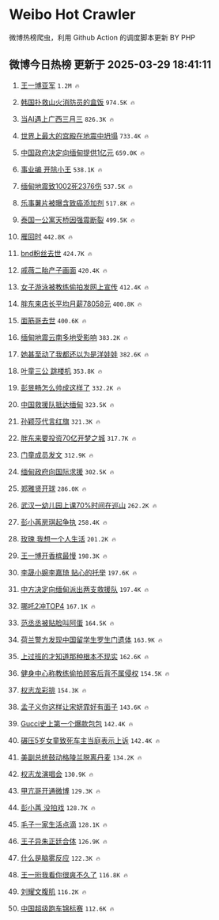 # Weibo Hot Crawler 



微博热榜爬虫，利用 Github Action 的调度脚本更新 BY PHP 


## 微博今日热榜 更新于 2025-03-29 18:41:11 
1. [王一博亚军](https://s.weibo.com/weibo?q=%E7%8E%8B%E4%B8%80%E5%8D%9A%E4%BA%9A%E5%86%9B&t=31&band_rank=1&Refer=top) `1.2M 🔥` 

1. [韩国扑救山火消防员的盒饭](https://s.weibo.com/weibo?q=%E9%9F%A9%E5%9B%BD%E6%89%91%E6%95%91%E5%B1%B1%E7%81%AB%E6%B6%88%E9%98%B2%E5%91%98%E7%9A%84%E7%9B%92%E9%A5%AD&t=31&band_rank=2&Refer=top) `974.5K 🔥` 

1. [当AI遇上广西三月三](https://s.weibo.com/weibo?q=%23%E5%BD%93AI%E9%81%87%E4%B8%8A%E5%B9%BF%E8%A5%BF%E4%B8%89%E6%9C%88%E4%B8%89%23&t=31&band_rank=3&Refer=top) `826.3K 🔥` 

1. [世界上最大的宫殿在地震中坍塌](https://s.weibo.com/weibo?q=%23%E4%B8%96%E7%95%8C%E4%B8%8A%E6%9C%80%E5%A4%A7%E7%9A%84%E5%AE%AB%E6%AE%BF%E5%9C%A8%E5%9C%B0%E9%9C%87%E4%B8%AD%E5%9D%8D%E5%A1%8C%23&t=31&band_rank=4&Refer=top) `733.4K 🔥` 

1. [中国政府决定向缅甸提供1亿元](https://s.weibo.com/weibo?q=%23%E4%B8%AD%E5%9B%BD%E6%94%BF%E5%BA%9C%E5%86%B3%E5%AE%9A%E5%90%91%E7%BC%85%E7%94%B8%E6%8F%90%E4%BE%9B1%E4%BA%BF%E5%85%83%23&t=31&band_rank=5&Refer=top) `659.0K 🔥` 

1. [事业编 开除小王](https://s.weibo.com/weibo?q=%E4%BA%8B%E4%B8%9A%E7%BC%96%20%E5%BC%80%E9%99%A4%E5%B0%8F%E7%8E%8B&t=31&band_rank=6&Refer=top) `538.1K 🔥` 

1. [缅甸地震致1002死2376伤](https://s.weibo.com/weibo?q=%23%E7%BC%85%E7%94%B8%E5%9C%B0%E9%9C%87%E8%87%B41002%E6%AD%BB2376%E4%BC%A4%23&t=31&band_rank=7&Refer=top) `537.5K 🔥` 

1. [乐事薯片被曝含致癌添加剂](https://s.weibo.com/weibo?q=%23%E4%B9%90%E4%BA%8B%E8%96%AF%E7%89%87%E8%A2%AB%E6%9B%9D%E5%90%AB%E8%87%B4%E7%99%8C%E6%B7%BB%E5%8A%A0%E5%89%82%23&t=31&band_rank=8&Refer=top) `517.8K 🔥` 

1. [泰国一公寓天桥因强震断裂](https://s.weibo.com/weibo?q=%23%E6%B3%B0%E5%9B%BD%E4%B8%80%E5%85%AC%E5%AF%93%E5%A4%A9%E6%A1%A5%E5%9B%A0%E5%BC%BA%E9%9C%87%E6%96%AD%E8%A3%82%23&t=31&band_rank=9&Refer=top) `499.5K 🔥` 

1. [雁回时](https://s.weibo.com/weibo?q=%E9%9B%81%E5%9B%9E%E6%97%B6&t=31&band_rank=10&Refer=top) `442.8K 🔥` 

1. [bnd粉丝去世](https://s.weibo.com/weibo?q=bnd%E7%B2%89%E4%B8%9D%E5%8E%BB%E4%B8%96&t=31&band_rank=11&Refer=top) `424.7K 🔥` 

1. [戚薇二胎产子画面](https://s.weibo.com/weibo?q=%E6%88%9A%E8%96%87%E4%BA%8C%E8%83%8E%E4%BA%A7%E5%AD%90%E7%94%BB%E9%9D%A2&t=31&band_rank=12&Refer=top) `420.4K 🔥` 

1. [女子游泳被教练偷拍发网上宣传](https://s.weibo.com/weibo?q=%23%E5%A5%B3%E5%AD%90%E6%B8%B8%E6%B3%B3%E8%A2%AB%E6%95%99%E7%BB%83%E5%81%B7%E6%8B%8D%E5%8F%91%E7%BD%91%E4%B8%8A%E5%AE%A3%E4%BC%A0%23&t=31&band_rank=13&Refer=top) `412.4K 🔥` 

1. [胖东来店长平均月薪78058元](https://s.weibo.com/weibo?q=%23%E8%83%96%E4%B8%9C%E6%9D%A5%E5%BA%97%E9%95%BF%E5%B9%B3%E5%9D%87%E6%9C%88%E8%96%AA78058%E5%85%83%23&t=31&band_rank=14&Refer=top) `400.8K 🔥` 

1. [面筋哥去世](https://s.weibo.com/weibo?q=%E9%9D%A2%E7%AD%8B%E5%93%A5%E5%8E%BB%E4%B8%96&t=31&band_rank=15&Refer=top) `400.6K 🔥` 

1. [缅甸地震云南多地受影响](https://s.weibo.com/weibo?q=%23%E7%BC%85%E7%94%B8%E5%9C%B0%E9%9C%87%E4%BA%91%E5%8D%97%E5%A4%9A%E5%9C%B0%E5%8F%97%E5%BD%B1%E5%93%8D%23&t=31&band_rank=16&Refer=top) `383.2K 🔥` 

1. [她甚至动了我都还以为是洋娃娃](https://s.weibo.com/weibo?q=%E5%A5%B9%E7%94%9A%E8%87%B3%E5%8A%A8%E4%BA%86%E6%88%91%E9%83%BD%E8%BF%98%E4%BB%A5%E4%B8%BA%E6%98%AF%E6%B4%8B%E5%A8%83%E5%A8%83&t=31&band_rank=17&Refer=top) `382.6K 🔥` 

1. [叶童三公 跳楼机](https://s.weibo.com/weibo?q=%E5%8F%B6%E7%AB%A5%E4%B8%89%E5%85%AC%20%E8%B7%B3%E6%A5%BC%E6%9C%BA&t=31&band_rank=18&Refer=top) `353.8K 🔥` 

1. [彭昱畅怎么帅成这样了](https://s.weibo.com/weibo?q=%23%E5%BD%AD%E6%98%B1%E7%95%85%E6%80%8E%E4%B9%88%E5%B8%85%E6%88%90%E8%BF%99%E6%A0%B7%E4%BA%86%23&t=31&band_rank=19&Refer=top) `332.2K 🔥` 

1. [中国救援队抵达缅甸](https://s.weibo.com/weibo?q=%23%E4%B8%AD%E5%9B%BD%E6%95%91%E6%8F%B4%E9%98%9F%E6%8A%B5%E8%BE%BE%E7%BC%85%E7%94%B8%23&t=31&band_rank=20&Refer=top) `323.5K 🔥` 

1. [孙颖莎代言红旗](https://s.weibo.com/weibo?q=%23%E5%AD%99%E9%A2%96%E8%8E%8E%E4%BB%A3%E8%A8%80%E7%BA%A2%E6%97%97%23&t=31&band_rank=21&Refer=top) `321.3K 🔥` 

1. [胖东来要投资70亿开梦之城](https://s.weibo.com/weibo?q=%23%E8%83%96%E4%B8%9C%E6%9D%A5%E8%A6%81%E6%8A%95%E8%B5%8470%E4%BA%BF%E5%BC%80%E6%A2%A6%E4%B9%8B%E5%9F%8E%23&t=31&band_rank=22&Refer=top) `317.7K 🔥` 

1. [门童成员发文](https://s.weibo.com/weibo?q=%23%E9%97%A8%E7%AB%A5%E6%88%90%E5%91%98%E5%8F%91%E6%96%87%23&t=31&band_rank=23&Refer=top) `312.9K 🔥` 

1. [缅甸政府向国际求援](https://s.weibo.com/weibo?q=%23%E7%BC%85%E7%94%B8%E6%94%BF%E5%BA%9C%E5%90%91%E5%9B%BD%E9%99%85%E6%B1%82%E6%8F%B4%23&t=31&band_rank=24&Refer=top) `302.5K 🔥` 

1. [郑雅贤开球](https://s.weibo.com/weibo?q=%23%E9%83%91%E9%9B%85%E8%B4%A4%E5%BC%80%E7%90%83%23&t=31&band_rank=25&Refer=top) `286.0K 🔥` 

1. [武汉一幼儿园上课70%时间在巡山](https://s.weibo.com/weibo?q=%23%E6%AD%A6%E6%B1%89%E4%B8%80%E5%B9%BC%E5%84%BF%E5%9B%AD%E4%B8%8A%E8%AF%BE70%25%E6%97%B6%E9%97%B4%E5%9C%A8%E5%B7%A1%E5%B1%B1%23&t=31&band_rank=26&Refer=top) `262.2K 🔥` 

1. [彭小苒房琪起争执](https://s.weibo.com/weibo?q=%23%E5%BD%AD%E5%B0%8F%E8%8B%92%E6%88%BF%E7%90%AA%E8%B5%B7%E4%BA%89%E6%89%A7%23&t=31&band_rank=27&Refer=top) `258.4K 🔥` 

1. [玫瑰 我想一个人生活](https://s.weibo.com/weibo?q=%E7%8E%AB%E7%91%B0%20%E6%88%91%E6%83%B3%E4%B8%80%E4%B8%AA%E4%BA%BA%E7%94%9F%E6%B4%BB&t=31&band_rank=28&Refer=top) `201.2K 🔥` 

1. [王一博开香槟最慢](https://s.weibo.com/weibo?q=%23%E7%8E%8B%E4%B8%80%E5%8D%9A%E5%BC%80%E9%A6%99%E6%A7%9F%E6%9C%80%E6%85%A2%23&t=31&band_rank=29&Refer=top) `198.3K 🔥` 

1. [李晟小婉李嘉琦 贴心的托举](https://s.weibo.com/weibo?q=%E6%9D%8E%E6%99%9F%E5%B0%8F%E5%A9%89%E6%9D%8E%E5%98%89%E7%90%A6%20%E8%B4%B4%E5%BF%83%E7%9A%84%E6%89%98%E4%B8%BE&t=31&band_rank=30&Refer=top) `197.6K 🔥` 

1. [中方决定向缅甸派出两支救援队](https://s.weibo.com/weibo?q=%23%E4%B8%AD%E6%96%B9%E5%86%B3%E5%AE%9A%E5%90%91%E7%BC%85%E7%94%B8%E6%B4%BE%E5%87%BA%E4%B8%A4%E6%94%AF%E6%95%91%E6%8F%B4%E9%98%9F%23&t=31&band_rank=31&Refer=top) `197.4K 🔥` 

1. [哪吒2冲TOP4](https://s.weibo.com/weibo?q=%23%E5%93%AA%E5%90%922%E5%86%B2TOP4%23&t=31&band_rank=32&Refer=top) `167.1K 🔥` 

1. [范丞丞被贴脸叫阿蛋](https://s.weibo.com/weibo?q=%E8%8C%83%E4%B8%9E%E4%B8%9E%E8%A2%AB%E8%B4%B4%E8%84%B8%E5%8F%AB%E9%98%BF%E8%9B%8B&t=31&band_rank=33&Refer=top) `164.5K 🔥` 

1. [荷兰警方发现中国留学生罗生门遗体](https://s.weibo.com/weibo?q=%23%E8%8D%B7%E5%85%B0%E8%AD%A6%E6%96%B9%E5%8F%91%E7%8E%B0%E4%B8%AD%E5%9B%BD%E7%95%99%E5%AD%A6%E7%94%9F%E7%BD%97%E7%94%9F%E9%97%A8%E9%81%97%E4%BD%93%23&t=31&band_rank=34&Refer=top) `163.9K 🔥` 

1. [上过班的才知道那种根本不现实](https://s.weibo.com/weibo?q=%E4%B8%8A%E8%BF%87%E7%8F%AD%E7%9A%84%E6%89%8D%E7%9F%A5%E9%81%93%E9%82%A3%E7%A7%8D%E6%A0%B9%E6%9C%AC%E4%B8%8D%E7%8E%B0%E5%AE%9E&t=31&band_rank=35&Refer=top) `162.6K 🔥` 

1. [健身中心称教练偷拍顾客后背不属侵权](https://s.weibo.com/weibo?q=%23%E5%81%A5%E8%BA%AB%E4%B8%AD%E5%BF%83%E7%A7%B0%E6%95%99%E7%BB%83%E5%81%B7%E6%8B%8D%E9%A1%BE%E5%AE%A2%E5%90%8E%E8%83%8C%E4%B8%8D%E5%B1%9E%E4%BE%B5%E6%9D%83%23&t=31&band_rank=36&Refer=top) `154.5K 🔥` 

1. [权志龙彩排](https://s.weibo.com/weibo?q=%E6%9D%83%E5%BF%97%E9%BE%99%E5%BD%A9%E6%8E%92&t=31&band_rank=37&Refer=top) `154.3K 🔥` 

1. [孟子义你这样让宋妍霏好有面子](https://s.weibo.com/weibo?q=%E5%AD%9F%E5%AD%90%E4%B9%89%E4%BD%A0%E8%BF%99%E6%A0%B7%E8%AE%A9%E5%AE%8B%E5%A6%8D%E9%9C%8F%E5%A5%BD%E6%9C%89%E9%9D%A2%E5%AD%90&t=31&band_rank=38&Refer=top) `143.6K 🔥` 

1. [Gucci史上第一个爆款包包](https://s.weibo.com/weibo?q=Gucci%E5%8F%B2%E4%B8%8A%E7%AC%AC%E4%B8%80%E4%B8%AA%E7%88%86%E6%AC%BE%E5%8C%85%E5%8C%85&t=31&band_rank=39&Refer=top) `142.4K 🔥` 

1. [碾压5岁女童致死车主当庭表示上诉](https://s.weibo.com/weibo?q=%23%E7%A2%BE%E5%8E%8B5%E5%B2%81%E5%A5%B3%E7%AB%A5%E8%87%B4%E6%AD%BB%E8%BD%A6%E4%B8%BB%E5%BD%93%E5%BA%AD%E8%A1%A8%E7%A4%BA%E4%B8%8A%E8%AF%89%23&t=31&band_rank=40&Refer=top) `142.4K 🔥` 

1. [美副总统鼓动格陵兰脱离丹麦](https://s.weibo.com/weibo?q=%23%E7%BE%8E%E5%89%AF%E6%80%BB%E7%BB%9F%E9%BC%93%E5%8A%A8%E6%A0%BC%E9%99%B5%E5%85%B0%E8%84%B1%E7%A6%BB%E4%B8%B9%E9%BA%A6%23&t=31&band_rank=41&Refer=top) `134.2K 🔥` 

1. [权志龙演唱会](https://s.weibo.com/weibo?q=%E6%9D%83%E5%BF%97%E9%BE%99%E6%BC%94%E5%94%B1%E4%BC%9A&t=31&band_rank=42&Refer=top) `130.9K 🔥` 

1. [甲亢哥开通微博](https://s.weibo.com/weibo?q=%23%E7%94%B2%E4%BA%A2%E5%93%A5%E5%BC%80%E9%80%9A%E5%BE%AE%E5%8D%9A%23&t=31&band_rank=43&Refer=top) `129.3K 🔥` 

1. [彭小苒 没拍戏](https://s.weibo.com/weibo?q=%E5%BD%AD%E5%B0%8F%E8%8B%92%20%E6%B2%A1%E6%8B%8D%E6%88%8F&t=31&band_rank=44&Refer=top) `128.7K 🔥` 

1. [毛子一家生活点滴](https://s.weibo.com/weibo?q=%23%E6%AF%9B%E5%AD%90%E4%B8%80%E5%AE%B6%E7%94%9F%E6%B4%BB%E7%82%B9%E6%BB%B4%23&t=31&band_rank=45&Refer=top) `128.1K 🔥` 

1. [王子异朱正廷合体](https://s.weibo.com/weibo?q=%E7%8E%8B%E5%AD%90%E5%BC%82%E6%9C%B1%E6%AD%A3%E5%BB%B7%E5%90%88%E4%BD%93&t=31&band_rank=46&Refer=top) `126.9K 🔥` 

1. [什么是脑雾反应](https://s.weibo.com/weibo?q=%23%E4%BB%80%E4%B9%88%E6%98%AF%E8%84%91%E9%9B%BE%E5%8F%8D%E5%BA%94%23&t=31&band_rank=47&Refer=top) `122.3K 🔥` 

1. [王一珩我看你很爽不久了](https://s.weibo.com/weibo?q=%E7%8E%8B%E4%B8%80%E7%8F%A9%E6%88%91%E7%9C%8B%E4%BD%A0%E5%BE%88%E7%88%BD%E4%B8%8D%E4%B9%85%E4%BA%86&t=31&band_rank=48&Refer=top) `116.8K 🔥` 

1. [刘耀文腹肌](https://s.weibo.com/weibo?q=%E5%88%98%E8%80%80%E6%96%87%E8%85%B9%E8%82%8C&t=31&band_rank=49&Refer=top) `116.2K 🔥` 

1. [中国超级跑车锦标赛](https://s.weibo.com/weibo?q=%23%E4%B8%AD%E5%9B%BD%E8%B6%85%E7%BA%A7%E8%B7%91%E8%BD%A6%E9%94%A6%E6%A0%87%E8%B5%9B%23&t=31&band_rank=50&Refer=top) `112.6K 🔥` 

